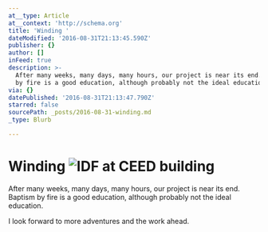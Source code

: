 ```yaml
---
at__type: Article
at__context: 'http://schema.org'
title: 'Winding '
dateModified: '2016-08-31T21:13:45.590Z'
publisher: {}
author: []
inFeed: true
description: >-
  After many weeks, many days, many hours, our project is near its end. Baptism
  by fire is a good education, although probably not the ideal education. 
via: {}
datePublished: '2016-08-31T21:13:47.790Z'
starred: false
sourcePath: _posts/2016-08-31-winding.md
_type: Blurb

---
```

# Winding ![IDF at CEED building](https://the-grid-user-content.s3-us-west-2.amazonaws.com/62e95281-0925-4644-b480-8f3567b65069.jpg)

After many weeks, many days, many hours, our project is near its end. Baptism by fire is a good education, although probably not the ideal education. 

I look forward to more adventures and the work ahead.